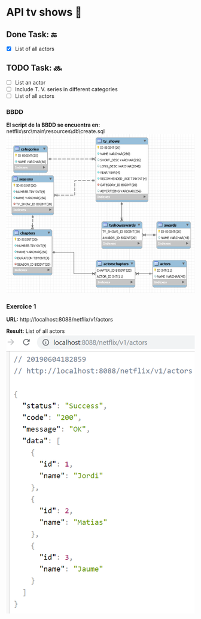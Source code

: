 # API tv shows :ledger:
## Done Task: :end: 
- [x] List of all actors
## TODO Task: :soon:
- [ ] List an actor
- [ ] Include T. V. series in different categories
- [ ] List of all actors
### BBDD
**El script de la BBDD se encuentra en:** netflix\src\main\resources\db\create.sql
![alt text](https://github.com/DavidBernalGonzalez/netflix/blob/master/img/Screenshot_2.png)

### Exercice 1
  **URL:** http://localhost:8088/netflix/v1/actors
  
  **Result:** List of all actors
  ![alt text]( https://github.com/DavidBernalGonzalez/netflix/blob/master/img/Screenshot_1.png)
